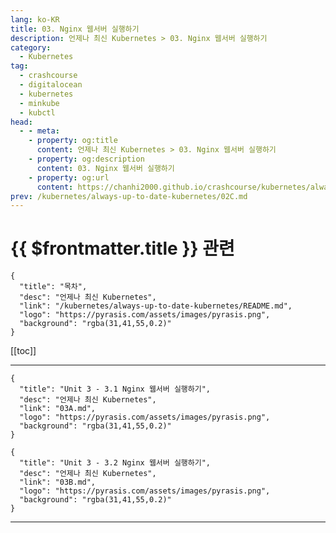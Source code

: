 ```yaml
---
lang: ko-KR
title: 03. Nginx 웹서버 실행하기
description: 언제나 최신 Kubernetes > 03. Nginx 웹서버 실행하기
category:
  - Kubernetes
tag:
  - crashcourse
  - digitalocean
  - kubernetes
  - minkube
  - kubctl
head:
  - - meta:
    - property: og:title
      content: 언제나 최신 Kubernetes > 03. Nginx 웹서버 실행하기
    - property: og:description
      content: 03. Nginx 웹서버 실행하기
    - property: og:url
      content: https://chanhi2000.github.io/crashcourse/kubernetes/always-up-to-date-kubernetes/03.html
prev: /kubernetes/always-up-to-date-kubernetes/02C.md
---
```


# {{ $frontmatter.title }} 관련

```component VPCard
{
  "title": "목차",
  "desc": "언제나 최신 Kubernetes",
  "link": "/kubernetes/always-up-to-date-kubernetes/README.md",
  "logo": "https://pyrasis.com/assets/images/pyrasis.png",
  "background": "rgba(31,41,55,0.2)"
}
```

[[toc]]

---

```component VPCard
{
  "title": "Unit 3 - 3.1 Nginx 웹서버 실행하기",
  "desc": "언제나 최신 Kubernetes",
  "link": "03A.md",
  "logo": "https://pyrasis.com/assets/images/pyrasis.png",
  "background": "rgba(31,41,55,0.2)"
}
```

```component VPCard
{
  "title": "Unit 3 - 3.2 Nginx 웹서버 실행하기",
  "desc": "언제나 최신 Kubernetes",
  "link": "03B.md",
  "logo": "https://pyrasis.com/assets/images/pyrasis.png",
  "background": "rgba(31,41,55,0.2)"
}
```

---

<TagLinks />